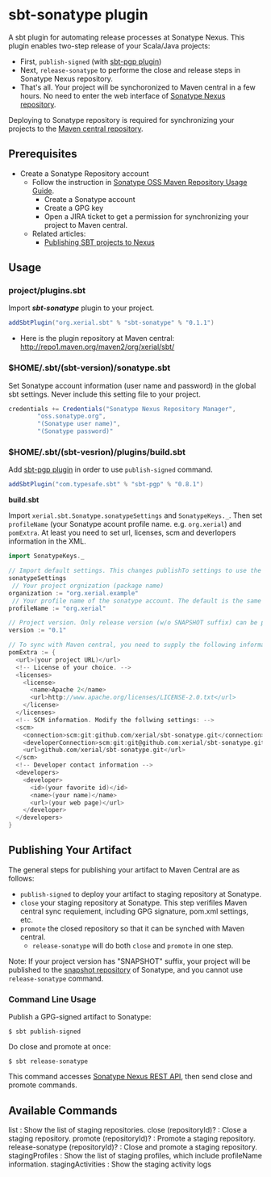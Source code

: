 sbt-sonatype plugin
======

A sbt plugin for automating release processes at Sonatype Nexus. This plugin enables two-step release of your Scala/Java projects:

 * First, `publish-signed` (with [sbt-pgp plugin](http://www.scala-sbt.org/sbt-pgp/))
 * Next, `release-sonatype` to performe the close and release steps in Sonatype Nexus repository. 
 * That's all. Your project will be synchoronized to Maven central in a few hours. No need to enter the web interface of [Sonatype Nexus repository](http://oss.sonatype.org/).


Deploying to Sonatype repository is required for synchronizing your projects to the [Maven central repository](http://repo1.maven.org/maven2/).

## Prerequisites
 
 * Create a Sonatype Repository account 
   * Follow the instruction in [Sonatype OSS Maven Repository Usage Guide](https://docs.sonatype.org/display/Repository/Sonatype+OSS+Maven+Repository+Usage+Guide). 
     * Create a Sonatype account
     * Create a GPG key
     * Open a JIRA ticket to get a permission for synchronizing your project to Maven central.
   * Related articles:   
     * [Publishing SBT projects to Nexus](http://www.cakesolutions.net/teamblogs/2012/01/28/publishing-sbt-projects-to-nexus/) 

## Usage

### project/plugins.sbt

Import ***sbt-sonatype*** plugin to your project.
```scala
addSbtPlugin("org.xerial.sbt" % "sbt-sonatype" % "0.1.1")
```

 * Here is the plugin repository at Maven central: <http://repo1.maven.org/maven2/org/xerial/sbt/>

### $HOME/.sbt/(sbt-version)/sonatype.sbt

Set Sonatype account information (user name and password) in the global sbt settings. Never include this setting file to your project. 

```scala
credentials += Credentials("Sonatype Nexus Repository Manager",
	    "oss.sonatype.org",
	    "(Sonatype user name)",
	    "(Sonatype password)"
```

### $HOME/.sbt/(sbt-vesrion)/plugins/build.sbt

Add [sbt-pgp plugin](http://www.scala-sbt.org/sbt-pgp/) in order to use `publish-signed` command.

```scala
addSbtPlugin("com.typesafe.sbt" % "sbt-pgp" % "0.8.1")
```

**build.sbt**

Import `xerial.sbt.Sonatype.sonatypeSettings` and `SonatypeKeys._`. Then set `profileName` (your Sonatype acount profile name. e.g. `org.xerial`) and `pomExtra`. 
At least you need to set url, licenses, scm and deverlopers information in the XML.

```scala
import SonatypeKeys._

// Import default settings. This changes publishTo settings to use the Sonatype repository and add several commands for publishing.
sonatypeSettings
 // Your project orgnization (package name)
organization := "org.xerial.example" 
 // Your profile name of the sonatype account. The default is the same with the organization 
profileName := "org.xerial" 

// Project version. Only release version (w/o SNAPSHOT suffix) can be promoted.
version := "0.1" 

// To sync with Maven central, you need to supply the following information:
pomExtra := {
  <url>(your project URL)</url>
  <!-- License of your choice. -->
  <licenses>
    <license>
      <name>Apache 2</name>
      <url>http://www.apache.org/licenses/LICENSE-2.0.txt</url>
    </license>
  </licenses>
  <!-- SCM information. Modify the follwing settings: -->
  <scm>
    <connection>scm:git:github.com/xerial/sbt-sonatype.git</connection>
    <developerConnection>scm:git:git@github.com:xerial/sbt-sonatype.git</developerConnection>
    <url>github.com/xerial/sbt-sonatype.git</url>
  </scm>
  <!-- Developer contact information -->
  <developers>
    <developer>
      <id>(your favorite id)</id>
      <name>(your name)</name>
      <url>(your web page)</url>
    </developer>
  </developers>
}
```

## Publishing Your Artifact

The general steps for publishing your artifact to Maven Central are as follows: 

 * `publish-signed` to deploy your artifact to staging repository at Sonatype.
 * `close` your staging repository at Sonatype. This step verifiles Maven central sync requiement, including GPG signature, pom.xml settings, etc.
 * `promote` the closed repository so that it can be synched with Maven central. 
   * `release-sonatype` will do both `close` and `promote` in one step.

Note: If your project version has "SNAPSHOT" suffix, your project will be published to the [snapshot repository](http://oss.sonatype.org/content/repositories/snapshots) of Sonatype, and you cannot use `release-sonatype` command. 

### Command Line Usage

Publish a GPG-signed artifact to Sonatype:
```
$ sbt publish-signed
```

Do close and promote at once:
```
$ sbt release-sonatype
```
This command accesses [Sonatype Nexus REST API](https://oss.sonatype.org/nexus-staging-plugin/default/docs/index.html), then send close and promote commands. 


## Available Commands

list
: Show the list of staging repositories.
close (repositoryId)?
: Close a staging repository.
promote (repositoryId)?
: Promote a staging repository.
release-sonatype (repositoryId)?
: Close and promote a staging repository.
stagingProfiles
: Show the list of staging profiles, which include profileName information.
stagingActivities
: Show the staging activity logs

